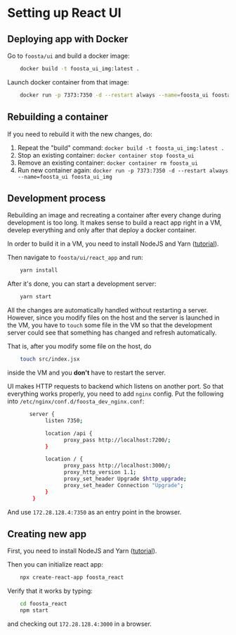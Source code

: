 # Setting up React UI

## Deploying app with Docker

Go to `foosta/ui` and build a docker image:
```bash
    docker build -t foosta_ui_img:latest .
```

Launch docker container from that image:
```bash
    docker run -p 7373:7350 -d --restart always --name=foosta_ui foosta_ui_img
```



## Rebuilding a container

If you need to rebuild it with the new changes, do:
1. Repeat the "build" command: `docker build -t foosta_ui_img:latest .`
2. Stop an existing container: `docker container stop foosta_ui`
3. Remove an existing container: `docker container rm foosta_ui`
4. Run new container again: `docker run -p 7373:7350 -d --restart always --name=foosta_ui foosta_ui_img`



## Development process

Rebuilding an image and recreating a container after every change during development is too long. It makes sense to build a react app right in a VM, develep everything and only after that deploy a docker container.

In order to build it in a VM, you need to install NodeJS and Yarn ([tutorial](/doc/install/nodejs_and_yarn.md)).

Then navigate to `foosta/ui/react_app` and run:
```bash
    yarn install
```

After it's done, you can start a development server:
```bash
    yarn start
```

All the changes are automatically handled without restarting a server. However, since you modify files on the host and the server is launched in the VM, you have to `touch` some file in the VM so that the development server could see that something has changed and refresh automatically.

That is, after you modify some file on the host, do
```bash
    touch src/index.jsx
```
inside the VM and you **don't** have to restart the server.

UI makes HTTP requests to backend which listens on another port. So that everything works properly, you need to add `nginx` config.
Put the following into `/etc/nginx/conf.d/foosta_dev_nginx.conf`:
```bash
       server {
            listen 7350;

            location /api {
                  proxy_pass http://localhost:7200/;
            }

            location / {
                  proxy_pass http://localhost:3000/;
                  proxy_http_version 1.1;
                  proxy_set_header Upgrade $http_upgrade;
                  proxy_set_header Connection "Upgrade";
            }
        }
```

And use `172.28.128.4:7350` as an entry point in the browser.


## Creating new app

First, you need to install NodeJS and Yarn ([tutorial](/doc/install/nodejs_and_yarn.md)).

Then you can initialize react app:
```bash
    npx create-react-app foosta_react
```

Verify that it works by typing:
```bash
    cd foosta_react
    npm start
```
and checking out `172.28.128.4:3000` in a browser.
